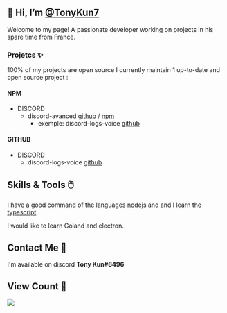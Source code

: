 ## 👋 Hi, I’m [@TonyKun7](https://github.com/TonyKun7/)

Welcome to my page! A passionate developer working on projects in his spare time from France.

### Projetcs ✨

100% of my projects are open source
I currently maintain 1 up-to-date and open source project :

#### NPM
* DISCORD
  * discord-avanced [github](https://github.com/TonyKun7/discord-avanced) / [npm](https://www.npmjs.com/package/@tonykun7/discord-avanced)
     * exemple: discord-logs-voice [github](https://github.com/TonyKun7/discord-logs-voice)
 #### GITHUB
 * DISCORD
   * discord-logs-voice [github](https://github.com/TonyKun7/discord-logs-voice)

## Skills & Tools 🖱️

I have a good command of the languages [nodejs](https://nodejs.org/en/) and and I learn the [typescript](https://www.typescriptlang.org/)

I would like to learn Goland and electron.

## Contact Me 🤝

I'm available on discord **Tony Kun#8496**

## View Count 👀

![](https://komarev.com/ghpvc/?username=TonyKun7)
